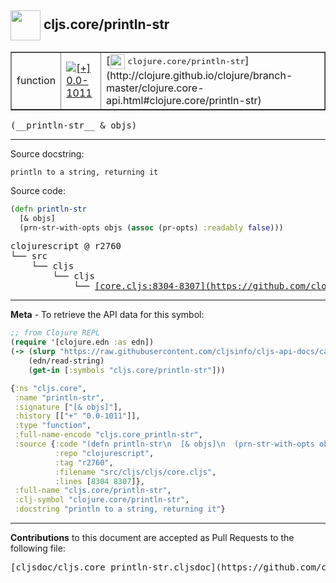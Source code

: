 ## <img width="48px" valign="middle" src="http://i.imgur.com/Hi20huC.png"> cljs.core/println-str

 <table border="1">
<tr>

<td>function</td>
<td><a href="https://github.com/cljsinfo/cljs-api-docs/tree/0.0-1011"><img valign="middle" alt="[+] 0.0-1011" src="https://img.shields.io/badge/+-0.0--1011-lightgrey.svg"></a> </td>
<td>
[<img height="24px" valign="middle" src="http://i.imgur.com/1GjPKvB.png"> <samp>clojure.core/println-str</samp>](http://clojure.github.io/clojure/branch-master/clojure.core-api.html#clojure.core/println-str)
</td>
</tr>
</table>

 <samp>
(__println-str__ & objs)<br>
</samp>

---




Source docstring:

```
println to a string, returning it
```

Source code:

```clj
(defn println-str
  [& objs]
  (prn-str-with-opts objs (assoc (pr-opts) :readably false)))
```

 <pre>
clojurescript @ r2760
└── src
    └── cljs
        └── cljs
            └── <ins>[core.cljs:8304-8307](https://github.com/clojure/clojurescript/blob/r2760/src/cljs/cljs/core.cljs#L8304-L8307)</ins>
</pre>


---

__Meta__ - To retrieve the API data for this symbol:

```clj
;; from Clojure REPL
(require '[clojure.edn :as edn])
(-> (slurp "https://raw.githubusercontent.com/cljsinfo/cljs-api-docs/catalog/cljs-api.edn")
    (edn/read-string)
    (get-in [:symbols "cljs.core/println-str"]))
```

```clj
{:ns "cljs.core",
 :name "println-str",
 :signature ["[& objs]"],
 :history [["+" "0.0-1011"]],
 :type "function",
 :full-name-encode "cljs.core_println-str",
 :source {:code "(defn println-str\n  [& objs]\n  (prn-str-with-opts objs (assoc (pr-opts) :readably false)))",
          :repo "clojurescript",
          :tag "r2760",
          :filename "src/cljs/cljs/core.cljs",
          :lines [8304 8307]},
 :full-name "cljs.core/println-str",
 :clj-symbol "clojure.core/println-str",
 :docstring "println to a string, returning it"}

```

---

__Contributions__ to this document are accepted as Pull Requests to the following file:

 <pre>
[cljsdoc/cljs.core_println-str.cljsdoc](https://github.com/cljsinfo/cljs-api-docs/blob/master/cljsdoc/cljs.core_println-str.cljsdoc)
</pre>

